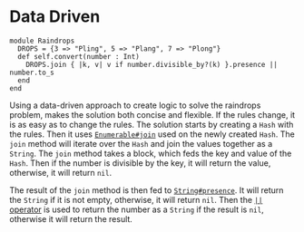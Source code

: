 # Data Driven

```crystal
module Raindrops
  DROPS = {3 => "Pling", 5 => "Plang", 7 => "Plong"}
  def self.convert(number : Int)
    DROPS.join { |k, v| v if number.divisible_by?(k) }.presence || number.to_s
  end
end
```

Using a data-driven approach to create logic to solve the raindrops problem, makes the solution both concise and flexible.
If the rules change, it is as easy as to change the rules.
The solution starts by creating a `Hash` with the rules.
Then it uses [`Enumerable#join`][enumerable-join] used on the newly created `Hash`.
The `join` method will iterate over the `Hash` and join the values together as a `String`.
The `join` method takes a block, which feds the key and value of the `Hash`.
Then if the number is divisible by the key, it will return the value, otherwise, it will return `nil`.

The result of the `join` method is then fed to [`String#presence`][string-presence].
It will return the `String` if it is not empty, otherwise, it will return `nil`.
Then the [`||` operator][or-operator] is used to return the number as a `String` if the result is `nil`, otherwise it will return the result.

[enumerable-join]: https://crystal-lang.org/api/Enumerable.html#join%28separator%3D%22%22%2C%26%3AT-%3E%29-instance-method
[string-presence]: https://crystal-lang.org/api/String.html#presence%3Aself%7CNil-instance-method
[or-operator]: https://crystal-lang.org/reference/syntax_and_semantics/or.html

